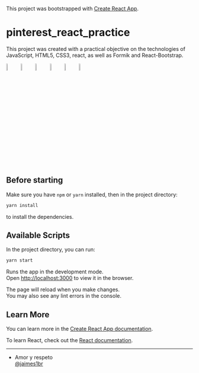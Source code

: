 This project was bootstrapped with [Create React App](https://github.com/facebook/create-react-app).

# pinterest_react_practice


This project was created with a practical objective on the technologies of JavaScript, HTML5, CSS3, react, as well as Formik and React-Bootstrap.
<div>
  <img src="https://upload.wikimedia.org/wikipedia/commons/thumb/9/99/Unofficial_JavaScript_logo_2.svg/1200px-Unofficial_JavaScript_logo_2.svg.png"  width="7%" alt="JavaScript">
  <img src="https://mirayhazlo.com/wp-content/uploads/2018/09/Html5_dise%C3%B1o_web-1.png"  width="7%" alt="HMTL">
  <img src="https://cdn.pixabay.com/photo/2017/08/05/11/16/logo-2582747_640.png"  width="7%" alt="CSS3"> 
  <img src="https://encrypted-tbn0.gstatic.com/images?q=tbn:ANd9GcTKfxxgtvjoywpYYFjqCM2IByvFIxA6n40Wtw&usqp=CAU"  width="7%" alt="React">
  <img src="https://user-images.githubusercontent.com/4060187/61057426-4e5a4600-a3c3-11e9-9114-630743e05814.png"  width="7%" alt="Formik"> 
  <img src="https://user-images.githubusercontent.com/42708686/121468850-160d7900-c9d9-11eb-9cc2-b3db7bb52df3.png"  width="7%" alt="React-Bootstrap">
</div>


## Before starting

Make sure you have `npm` or `yarn` installed, then in the project directory:

```sh
yarn install 
```
to install the dependencies.


## Available Scripts

In the project directory, you can run:

```sh
yarn start 
```

Runs the app in the development mode.<br />
Open [http://localhost:3000](http://localhost:3000) to view it in the browser.

The page will reload when you make changes.\
You may also see any lint errors in the console.

## Learn More

You can learn more in the [Create React App documentation](https://facebook.github.io/create-react-app/docs/getting-started).

To learn React, check out the [React documentation](https://reactjs.org/).

---

- Amor y respeto <br/>
[@jaimes1br](https://github.com/jaimes1br)

